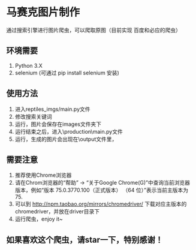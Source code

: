 # 马赛克图片制作

通过搜索引擎进行图片爬虫，可以爬取原图（目前实现 百度和必应的爬虫）

## 环境需要

1. Python 3.X
2. selenium (可通过 pip install selenium 安装)

## 使用方法

1. 进入reptiles_imgs/main.py文件
2. 修改搜索关键词
3. 运行，图片会保存在images文件夹下
4. 运行结束之后，进入\production\main.py文件
5. 运行，生成的图片会出现在\output文件里，

## 需要注意
1. 推荐使用Chrome浏览器
2. 请在Chrom浏览器的“帮助” -> “关于Google Chrome(G)”中查询当前浏览器版本，例如“版本 75.0.3770.100（正式版本） （64 位）”表示当前主版本为75.
3. 可以到 http://npm.taobao.org/mirrors/chromedriver/ 下载对应主版本的chromedriver，并放在driver目录下
4. 运行爬虫，enjoy it~

## 如果喜欢这个爬虫，请star一下，特别感谢！

